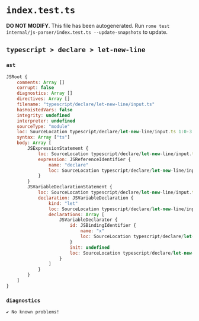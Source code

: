 # `index.test.ts`

**DO NOT MODIFY**. This file has been autogenerated. Run `rome test internal/js-parser/index.test.ts --update-snapshots` to update.

## `typescript > declare > let-new-line`

### `ast`

```javascript
JSRoot {
	comments: Array []
	corrupt: false
	diagnostics: Array []
	directives: Array []
	filename: "typescript/declare/let-new-line/input.ts"
	hasHoistedVars: false
	integrity: undefined
	interpreter: undefined
	sourceType: "module"
	loc: SourceLocation typescript/declare/let-new-line/input.ts 1:0-3:0
	syntax: Array ["ts"]
	body: Array [
		JSExpressionStatement {
			loc: SourceLocation typescript/declare/let-new-line/input.ts 1:0-1:7
			expression: JSReferenceIdentifier {
				name: "declare"
				loc: SourceLocation typescript/declare/let-new-line/input.ts 1:0-1:7 (declare)
			}
		}
		JSVariableDeclarationStatement {
			loc: SourceLocation typescript/declare/let-new-line/input.ts 2:0-2:6
			declaration: JSVariableDeclaration {
				kind: "let"
				loc: SourceLocation typescript/declare/let-new-line/input.ts 2:0-2:6
				declarations: Array [
					JSVariableDeclarator {
						id: JSBindingIdentifier {
							name: "x"
							loc: SourceLocation typescript/declare/let-new-line/input.ts 2:4-2:5 (x)
						}
						init: undefined
						loc: SourceLocation typescript/declare/let-new-line/input.ts 2:4-2:5
					}
				]
			}
		}
	]
}
```

### `diagnostics`

```
✔ No known problems!

```
